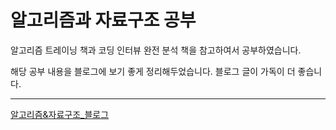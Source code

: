 # 알고리즘과 자료구조 공부

알고리즘 트레이닝 책과 코딩 인터뷰 완전 분석 책을 참고하여서 공부하였습니다.

해당 공부 내용을 블로그에 보기 좋게 정리해두었습니다. 블로그 글이 가독이 더 좋습니다.<br>
<hr>

[알고리즘&자료구조_블로그](https://sondiaa.tistory.com/category/%EC%95%8C%EA%B3%A0%EB%A6%AC%EC%A6%98%20%EA%B0%9C%EC%9D%B8%20%EA%B3%B5%EB%B6%80)


